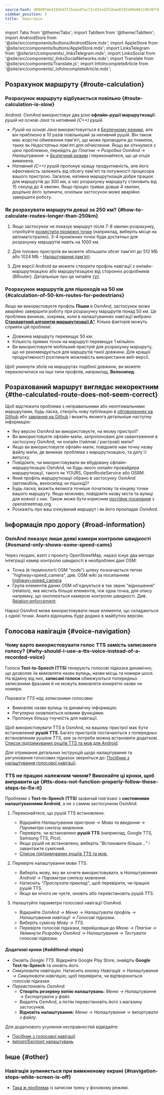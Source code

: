```yaml
---
source-hash: d09d9fde432bbd3f15aeedfac72c431ed251bae0335e90e06119b3673629070b
sidebar_position: 3
title:  Навігація
---
```

import Tabs from '@theme/Tabs';
import TabItem from '@theme/TabItem';
import AndroidStore from '@site/src/components/buttons/AndroidStore.mdx';
import AppleStore from '@site/src/components/buttons/AppleStore.mdx';
import LinksTelegram from '@site/src/components/_linksTelegram.mdx';
import LinksSocial from '@site/src/components/_linksSocialNetworks.mdx';
import Translate from '@site/src/components/Translate.js';
import InfoIncompleteArticle from '@site/src/components/_infoIncompleteArticle.mdx';



## Розрахунок маршруту {#route-calculation}

### Розрахунок маршруту відбувається повільно {#route-calculation-is-slow}

*Android*. OsmAnd використовує два різні **офлайн-рушії маршрутизації**: *рушій на основі Java* та *нативний (C++) рушій*.

- *Рушій на основі Java* використовується в [Безпечному режимі](../plugins/development.md#overview), але він приблизно в 10 разів повільніший за нативний рушій. Він також має жорсткі обмеження пам'яті, що може призводити до помилок, таких як *Недостатньо пам'яті для обчислення*. Якщо ви зіткнулися з цією проблемою, перейдіть до *Плагіни → Розробка OsmAnd → Налаштування →* [*Безпечний режим*](../plugins/development.md#overview) і переконайтеся, що ця опція вимкнена.
- *Нативний (C++) рушій* пропонує кращу продуктивність, але його ефективність залежить від обсягу пам'яті та потужності процесора вашого пристрою. Загалом, нативна маршрутизація добре працює для маршрутів до 300 км, а час розрахунку маршруту становить від 15 секунд до 4 хвилин. Якщо процес триває довше 4 хвилин, доцільно його зупинити, оскільки застосунок може аварійно завершити роботу.


### Як розрахувати маршрути довші за 250 км? {#how-to-calculate-routes-longer-than-250km}

1. Якщо застосунок не показує маршрут після 7-8 хвилин розрахунку, спробуйте [розмістити проміжні точки](../navigation/setup/route-navigation.md#route-recalculation) (наприклад, виберіть місця на автомагістралях). 3-4 проміжних точок буде достатньо для розрахунку маршрутів навіть на 1000 км.

2. Для топових пристроїв ви можете збільшити обсяг пам'яті до 512 МБ або 1024 МБ - [Налаштування пам'яті](../plugins/development.md#memory-settings).

3. Для версії Android ви можете створити профіль навігації з онлайн-маршрутизацією або маршрутизацією від сторонніх розробників (BRouter). Детальніше про це читайте [тут](../navigation/routing/brouter.md).

### Розрахунок маршрутів для пішоходів на 50 км {#calculation-of-50-km-routes-for-pedestrians}

Якщо ви використовуєте профіль **Пішки** в OsmAnd, застосунок може аварійно завершити роботу при розрахунку маршрутів понад 50 км. Ця проблема виникає, зокрема, коли в налаштуваннях навігації вибрано [**Стандартний алгоритм маршрутизації A***](../navigation/guidance/navigation-settings.md#development-settings). Кілька факторів можуть сприяти цій проблемі:

- Довжина маршруту перевищує 50 км.
- Кількість прямих точок на маршруті перевищує 1 мільйон.
- Ви використовуєте мобільний пристрій для розрахунку маршруту, що не рекомендується для маршрутів такої довжини. Для кращої продуктивності розгляньте можливість використання веб-версії.

Щоб уникнути збоїв на маршрутах подібної довжини, ви можете переключитися на інші типи профілів, наприклад, **Велосипед**.


## Розрахований маршрут виглядає некоректним {#the-calculated-route-does-not-seem-correct}

Щоб відстежити проблеми з неправильними або неоптимальними маршрутами, будь ласка, створіть нову публікацію в [обговореннях на Github](https://github.com/osmandapp/OsmAnd/discussions) або [завдання на Github](https://github.com/osmandapp/Osmand/issues) і вкажіть якомога детальніше наступну інформацію:

- Яку версію OsmAnd ви використовуєте, на якому пристрої?
- Ви використовуєте офлайн-мапи, запропоновані для завантаження в застосунку OsmAnd, чи онлайн (тайлові / растрові) мапи?
- Якщо ви використовуєте офлайн-мапи, повідомте нам точну назву файлу мапи, де виникає проблема з маршрутизацією, та дату її випуску.
- Повідомте, чи використовували ви вбудовану офлайн-маршрутизацію OsmAnd, чи будь-якого онлайн-провайдера маршрутизації, такого як YOURS, OpenRouteService або OSRM.
- Який профіль маршрутизації обрано в застосунку OsmAnd (автомобіль, велосипед чи пішохід)?
- Будь ласка, вкажіть якомога точніше початкову та кінцеву точки вашого маршруту. Якщо можливо, повідомте назву міста та вулиці для кожної з них. Також може бути корисним [постійне посилання](https://wiki.openstreetmap.org/wiki/Permalink) з openstreetmap.org.
- Розкажіть про ваш очікуваний маршрут і як його прокладає OsmAnd.

## Інформація про дорогу {#road-information}

### OsmAnd показує лише деякі камери контролю швидкості {#osmand-only-shows-some-speed-cams}

Через геодані, взяті з проєкту OpenStreetMap, наразі існує два методи інтеграції камер контролю швидкості в необроблені дані OSM:

- Точка (в термінології OSM "node") шляху позначається тегом "highway=speed_camera", див. OSM wiki за посиланням [highway=speed_camera](https://wiki.openstreetmap.org/wiki/Tag%3Ahighway%3Dspeed_camera)
- Група елементів даних OSM об'єднується в так зване "відношення" (relation), яке містить більше елементів, ніж одна точка, для опису напрямку, що охоплюється камерою контролю швидкості. Див. [Relation:enforcement](https://wiki.openstreetmap.org/wiki/Relation:enforcement).

Наразі OsmAnd може використовувати лише елементи, що складаються з однієї точки. Аналіз відношень буде додано в майбутніх версіях.


## Голосова навігація {#voice-navigation}

### Чому варто використовувати голос TTS замість записаного голосу? {#why-should-i-use-a-tts-voice-instead-of-a-recorded-voice}

Голоси **Text-to-Speech (TTS)** генерують голосові підказки динамічно, що дозволяє їм вимовляти назви вулиць, назви місць та номери шосе. На відміну від них, **записані голоси** обмежуються попередньо записаними фразами й не можуть вимовляти конкретні назви чи номери.

*Переваги TTS над записаними голосами:*

- Вимовляє назви вулиць та динамічну інформацію.
- Регулярно оновлюється новими функціями.
- Пропонує більшу гнучкість для навігації.

Щоб використовувати TTS в OsmAnd, на вашому пристрої має бути встановлений **рушій TTS**. Багато пристроїв постачаються з попередньо встановленим рушієм TTS, але за потреби можна встановити додаткові. [Список підтримуваних рушіїв TTS та мов для Android](https://accessibleandroid.com/list-of-languages-with-available-tts-engines-on-android/).

Для отримання детальних інструкцій щодо налаштування та регулювання голосових підказок зверніться до: [Посібник з налаштування голосової навігації](../navigation/guidance/voice-navigation.md).

### TTS не працює належним чином? Виконайте ці кроки, щоб виправити це {#tts-does-not-function-properly-follow-these-steps-to-fix-it}

Проблеми з **Text-to-Speech (TTS)** зазвичай пов'язані з **системними налаштуваннями Android**, а не з самим застосунком OsmAnd.

1. Переконайтеся, що рушій TTS встановлено.

    - Відкрийте *Налаштування пристрою → Мова та введення → Параметри синтезу мовлення*.
    - Перевірте, чи встановлено **рушій TTS** (наприклад, Google TTS, Samsung TTS, Pico).
    - Якщо рушій не встановлено, виберіть *“Встановити більше…”* і завантажте сумісний.
    - [Список підтримуваних рушіїв TTS та мов.](https://accessibleandroid.com/list-of-languages-with-available-tts-engines-on-android/)

2. Перевірте налаштування мови TTS.

    - Виберіть мову, яку ви хочете використовувати, в *Налаштуваннях Android → Параметри синтезу мовлення*.
    - Натисніть *“Прослухати приклад”*, щоб перевірити, чи працює рушій TTS.
    - Якщо ви нічого не чуєте, оновіть або перевстановіть рушій TTS.

3. Налаштуйте параметри голосової навігації OsmAnd.

    - Відкрийте *OsmAnd → Меню → Налаштувати профіль → Налаштування навігації → Голосові підказки*.
    - Виберіть сумісну *Мову → TTS*.
    - Перевірте голосові підказки, перейшовши до *Меню → Плагіни → Увімкнути Розробку OsmAnd → Налаштування → Тестувати голосові підказки*.

#### Додаткові кроки {#additional-steps}

- *Оновіть Google TTS*. Відкрийте Google Play Store, знайдіть **Google Text-to-Speech** та оновіть його.
- *Симулювати навігацію*. Натисніть *кнопку Навігація → Налаштування → Симулювати навігацію*, щоб перевірити, чи відтворюються голосові підказки.
- *Перевстановіть OsmAnd*:
   - **Створіть резервну копію налаштувань:** *Меню → Налаштування → Експортувати у файл*.
   - Видаліть OsmAnd, а потім перевстановіть його з магазину застосунків.
   - **Відновіть налаштування:** *Меню → Налаштування → Імпортувати з файлу*.

Для додаткового усунення несправностей відвідайте:

- [Посібник з голосової навігації](../navigation/guidance/voice-navigation.md)
- [Імпорт/Експорт налаштувань](../personal/import-export.md)


## Інше {#other}

### Навігація зупиняється при вимкненому екрані {#navigation-stops-while-screen-is-off}

- [Така ж проблема](../troubleshooting/track-recording-issues.md#overview) із записом треку у фоновому режимі.